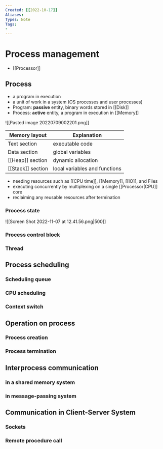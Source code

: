 ```yaml
---
Created: [[2022-10-17]]
Aliases: 
Types: Note
Tags: 
- 
---
```

# Process management
- [[Processor]]
## Process
- a program in execution
- a unit of work in a system (OS processes and user processes)
- Program: **passive** entity, binary words stored in [[Disk]]
- Process: **active** entity, a program in execution in [[Memory]]

![[Pasted image 20220709002201.png]]

| Memory layout     | Explanation                   |
| ----------------- | ----------------------------- |
| Text section      | executable code               |
| Data section      | global variables              |
| [[Heap]] section  | dynamic allocation            |
| [[Stack]] section | local variables and functions |

- needing resources such as [[CPU time]], [[Memory]], [[IO]], and Files
- executing concurrently by multiplexing on a single [[Processor|CPU]] core
- reclaiming any reusable resources after termination
### Process state
![[Screen Shot 2022-11-07 at 12.41.56.png|500]]

### Process control block
### Thread
## Process scheduling
### Scheduling queue
### CPU scheduling
### Context switch
## Operation on process
### Process creation
### Process termination
## Interprocess communication
### in a shared memory system
### in message-passing system
## Communication in Client-Server System
### Sockets
### Remote procedure call

